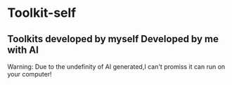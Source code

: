 # Toolkit-self
Toolkits developed by myself
Developed by me with AI
---
Warning: Due to the undefinity of AI generated,I can't promiss it can run on your computer!
